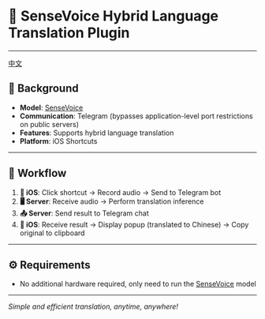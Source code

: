 # 🌟 SenseVoice Hybrid Language Translation Plugin

---
[中文](./Readme_zh.md)

## 📖 Background  
- **Model**: [SenseVoice](https://github.com/FunAudioLLM/SenseVoice)  
- **Communication**: Telegram (bypasses application-level port restrictions on public servers)  
- **Features**: Supports hybrid language translation  
- **Platform**: iOS Shortcuts  

---

## 🚀 Workflow  
1. **📱 iOS**: Click shortcut → Record audio → Send to Telegram bot  
2. **🖥️ Server**: Receive audio → Perform translation inference  
3. **📤 Server**: Send result to Telegram chat  
4. **📲 iOS**: Receive result → Display popup (translated to Chinese) → Copy original to clipboard  

---

## ⚙️ Requirements  
- No additional hardware required, only need to run the [SenseVoice](https://github.com/FunAudioLLM/SenseVoice) model  

---

*Simple and efficient translation, anytime, anywhere!*